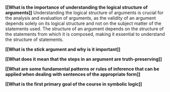 **[[What is the importance of understanding the logical structure of arguments]]**
	Understanding the logical structure of arguments is crucial for the analysis and evaluation of arguments, as the validity of an argument depends solely on its logical structure and not on the subject matter of the statements used. The structure of an argument depends on the structure of the statements from which it is composed, making it essential to understand the structure of statements.

**[[What is the stick argument and why is it important]]**

**[[What does it mean that the steps in an argument are truth-preserving]]**

**[[What are some fundamental patterns or rules of inference that can be applied when dealing with sentences of the appropriate form]]**

**[[What is the first primary goal of the course in symbolic logic]]**
	